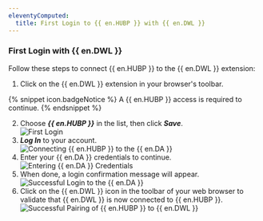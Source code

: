 ```yaml
---
eleventyComputed:
  title: First Login to {{ en.HUBP }} with {{ en.DWL }}
---
```

### First Login with {{ en.DWL }} 

Follow these steps to connect {{ en.HUBP }} to the {{ en.DWL }} extension:  

1. Click on the {{ en.DWL }} extension in your browser's toolbar.  

{% snippet icon.badgeNotice %} 
A {{ en.HUBP }} access is required to continue. 
{% endsnippet %}
 
2. Choose ***{{ en.HUBP }}*** in the list, then click ***Save***.  
![First Login](https://webdevolutions.azureedge.net/docs/en/hub/Dwl4050.png)
1. ***Log In*** to your account.  
![Connecting {{ en.HUBP }} to the {{ en.DA }}](https://webdevolutions.azureedge.net/docs/en/hub/Dwl4054.png)
1. Enter your {{ en.DA }} credentials to continue.  
![Entering {{ en.DA }} Credentials](https://webdevolutions.azureedge.net/docs/en/hub/Dwl4023.png)
1. When done, a login confirmation message will appear.  
![Successful Login to the {{ en.DA }}](https://webdevolutions.azureedge.net/docs/en/hub/Dwl4051.png)
1. Click on the {{ en.DWL }} icon in the toolbar of your web browser to validate that {{ en.DWL }} is now connected to {{ en.HUBP }}.  
![Successful Pairing of {{ en.HUBP }} to {{ en.DWL }}](https://webdevolutions.azureedge.net/docs/en/hub/Dwl4052.png)

